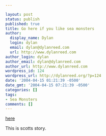 ```yaml
---

layout: post
status: publish
published: true
title: Go here if you like sea monsters
author:
  display_name: Dylan
  login: dylan
  email: dylan@dylanreed.com
  url: http://www.dylanreed.com
author_login: dylan
author_email: dylan@dylanreed.com
author_url: http://www.dylanreed.com
wordpress_id: 124
wordpress_url: http://dylanreed.org/?p=124
date: '2004-04-15 01:21:39 -0500'
date_gmt: '2004-04-15 07:21:39 -0500'
categories: []
tags:
- Sea Monsters
comments: []
---
```


[here][1]

   [1]: http://diver.net/seahunt/fend/f_scottc.htm

This is scotts story.

